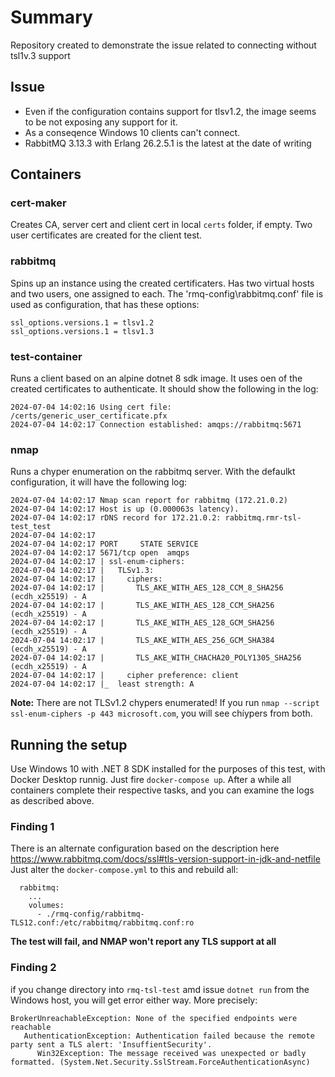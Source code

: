 # Summary
Repository created to demonstrate the issue related to connecting without tsl1v.3 support

## Issue
- Even if the configuration contains support for tlsv1.2, the image seems to be not exposing any support for it.
- As a conseqence Windows 10 clients can't connect.
- RabbitMQ 3.13.3 with Erlang 26.2.5.1 is the latest at the date of writing

## Containers
### cert-maker

Creates CA, server cert and client cert in local `certs` folder, if empty. 
Two user certificates are created for the client test.

### rabbitmq

Spins up an instance using the created certificaters. Has two virtual hosts and two users, one assigned to each.
The 'rmq-config\rabbitmq.conf' file is used as configuration, that has these options:

```
ssl_options.versions.1 = tlsv1.2
ssl_options.versions.1 = tlsv1.3
```

### test-container

Runs a client based on an alpine dotnet 8 sdk image. It uses oen of the created certificates to authenticate.
It should show the following in the log:
```
2024-07-04 14:02:16 Using cert file: /certs/generic_user_certificate.pfx
2024-07-04 14:02:17 Connection established: amqps://rabbitmq:5671
```

### nmap

Runs a chyper enumeration on the rabbitmq server.
With the defaulkt configuration, it will have the following log:
```
2024-07-04 14:02:17 Nmap scan report for rabbitmq (172.21.0.2)
2024-07-04 14:02:17 Host is up (0.000063s latency).
2024-07-04 14:02:17 rDNS record for 172.21.0.2: rabbitmq.rmr-tsl-test_test
2024-07-04 14:02:17 
2024-07-04 14:02:17 PORT     STATE SERVICE
2024-07-04 14:02:17 5671/tcp open  amqps
2024-07-04 14:02:17 | ssl-enum-ciphers: 
2024-07-04 14:02:17 |   TLSv1.3: 
2024-07-04 14:02:17 |     ciphers: 
2024-07-04 14:02:17 |       TLS_AKE_WITH_AES_128_CCM_8_SHA256 (ecdh_x25519) - A
2024-07-04 14:02:17 |       TLS_AKE_WITH_AES_128_CCM_SHA256 (ecdh_x25519) - A
2024-07-04 14:02:17 |       TLS_AKE_WITH_AES_128_GCM_SHA256 (ecdh_x25519) - A
2024-07-04 14:02:17 |       TLS_AKE_WITH_AES_256_GCM_SHA384 (ecdh_x25519) - A
2024-07-04 14:02:17 |       TLS_AKE_WITH_CHACHA20_POLY1305_SHA256 (ecdh_x25519) - A
2024-07-04 14:02:17 |     cipher preference: client
2024-07-04 14:02:17 |_  least strength: A 
```
**Note:** There are not TLSv1.2 chypers enumerated! If you run `nmap --script ssl-enum-ciphers -p 443 microsoft.com`, you will see chíypers from both.

## Running the setup
Use Windows 10 with .NET 8 SDK installed for the purposes of this test, with Docker Desktop runnig.
Just fire `docker-compose up`.
After a while all containers complete their respective tasks, and you can examine the logs as described above. 

### Finding 1
There is an alternate configuration based on the description here https://www.rabbitmq.com/docs/ssl#tls-version-support-in-jdk-and-netfile 
Just alter the `docker-compose.yml` to this and rebuild all:
``` 
  rabbitmq:
    ...
    volumes:
      - ./rmq-config/rabbitmq-TLS12.conf:/etc/rabbitmq/rabbitmq.conf:ro
```

**The test will fail, and NMAP won't report any TLS support at all**

### Finding 2
if you change directory into `rmq-tsl-test` amd issue `dotnet run` from the Windows host, you will get error either way.
More precisely:
```
BrokerUnreachableException: None of the specified endpoints were reachable
   AuthenticationException: Authentication failed because the remote party sent a TLS alert: 'InsuffientSecurity'.
      Win32Exception: The message received was unexpected or badly formatted. (System.Net.Security.SslStream.ForceAuthenticationAsync)
```
